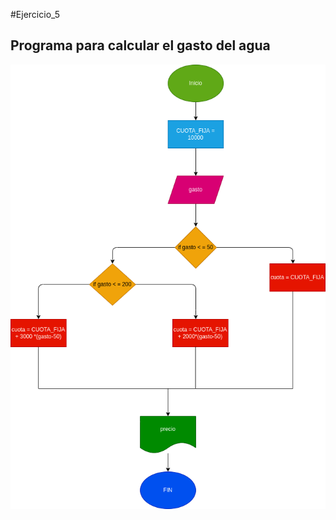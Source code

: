#Ejercicio_5

## Programa para calcular el gasto del agua


![Diagrama de flujo](diagrama.png "Diagrama de flujo")